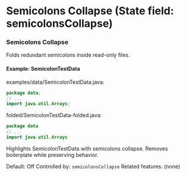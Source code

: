 # Semicolons Collapse (State field: semicolonsCollapse)

### Semicolons Collapse
Folds redundant semicolons inside read-only files.

#### Example: SemicolonTestData

examples/data/SemicolonTestData.java:
```java
package data;
// ...
import java.util.Arrays;
```

folded/SemicolonTestData-folded.java:
```java
package data
// ...
import java.util.Arrays
```

Highlights SemicolonTestData with semicolons collapse.
Removes boilerplate while preserving behavior.

Default: Off
Controlled by: `semicolonsCollapse`
Related features: (none)
